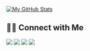 [![My GitHub Stats](https://github-readme-stats.vercel.app/api?username=nandoolle&show_icons=true&theme=tokyonight)](https://github.com/nandoolle)

<h2> 🤝🏻 Connect with Me </h2>

<p align="center">

[![](https://img.shields.io/badge/LinkedIn-0077B5?style=for-the-badge&logo=linkedin&logoColor=white)](https://www.linkedin.com/in/nandolle)
[![](https://img.shields.io/badge/dev.to-0A0A0A?style=for-the-badge&logo=dev.to&logoColor=white)](https://dev.to/nandoolle)
[![](https://img.shields.io/badge/resume-0077B5?style=for-the-badge&logoColor=white)](https://www.fernandolle.com/)
[![](https://img.shields.io/badge/conatct_email-0A0A0A?style=for-the-badge&logo=gmail&logoColor=white)](mailto:fernando.olle@icloud.com)

</p>
